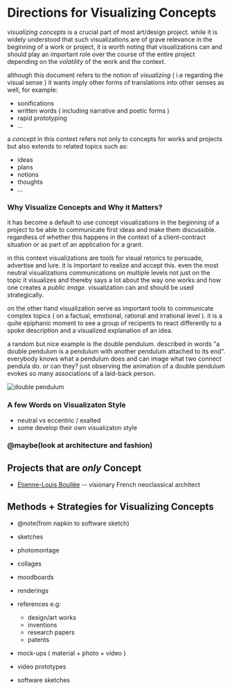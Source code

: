 # Directions for Visualizing Concepts

*visualizing concepts* is a crucial part of most art/design project. while it is widely understood that such visualizations are of grave relevance in the beginning of a work or project, it is worth noting that visualizations can and should play an important role over the course of the entire project depending on the *volatility* of the work and the context.

although this document refers to the notion of *visualizing* ( i.e regarding the visual sense ) it wants imply other forms of translations into other senses as well, for example:

- sonifications
- written words ( including narrative and poetic forms )
- rapid prototyping
- …

a *concept* in this context refers not only to concepts for works and projects but also extends to related topics such as:

- ideas
- plans
- notions
- thoughts
- …

### Why Visualize Concepts and Why it Matters?

it has become a default to use concept visualizations in the beginning of a project to be able to communicate first ideas and make them discussible. regardless of whether this happens in the context of a client-contract situation or as part of an application for a grant.

in this context visualizations are tools for visual retorics to persuade, advertise and lure. it is important to realize and accept this. even the most neutral visualizations communications on multiple levels not just on the topic it visualizes and thereby says a lot about the way one works and how one creates a *public image*. visualization can and should be used strategically.

on the other hand visualization serve as important tools to communicate complex topics ( on a factual, emotional, rational and irrational level ). it is a quite epiphanic moment to see a group of recipents to react differently to a spoke description and a visualized explanation of an idea.

a random but nice example is the double pendulum. described in words "a double pendulum is a pendulum with another pendulum attached to its end". everybody knows what a pendulum does and can image what two connect pendula do. or can they? just observing the animation of a double pendulum evokes so many associations of a laid-back person.

![double pendulum](https://upload.wikimedia.org/wikipedia/commons/4/45/Double-compound-pendulum.gif)

### A few Words on Visualizaton Style

- neutral vs eccentric	 / exalted
- some develop their own visualizaton style

### @maybe(look at architecture and fashion)

## Projects that are *only* Concept

- [Étienne-Louis Boullée](https://en.wikipedia.org/wiki/%C3%89tienne-Louis_Boull%C3%A9e) -- visionary French neoclassical architect

## Methods + Strategies for Visualizing Concepts

- @note(from napkin to software sketch)

- sketches
- photomontage
- collages
- moodboards
- renderings
- references e.g:
    - design/art works
    - inventions
    - research papers
    - patents
- mock-ups ( material + photo + video )
- video prototypes
- software sketches
